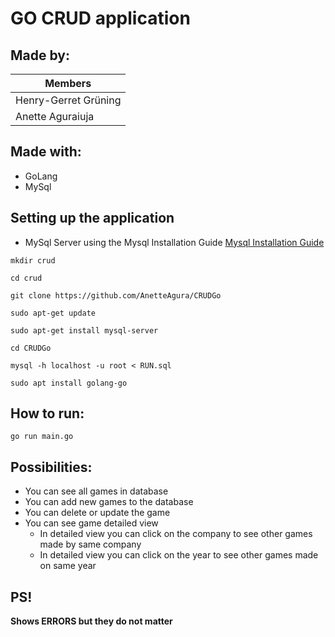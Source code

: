 # GO CRUD application

## Made by:

| Members  |
| ------------- | 
| Henry-Gerret Grüning  | 
| Anette Aguraiuja  | 

## Made with:

- GoLang
- MySql

## Setting up the application

- MySql Server using the Mysql Installation Guide [Mysql Installation Guide](https://dev.mysql.com/doc/mysql-getting-started/en/#mysql-getting-started-installing)

``` 
mkdir crud
``` 
``` 
cd crud
``` 
``` 
git clone https://github.com/AnetteAgura/CRUDGo
``` 
``` 
sudo apt-get update
``` 
``` 
sudo apt-get install mysql-server
``` 
``` 
cd CRUDGo
``` 
``` 
mysql -h localhost -u root < RUN.sql
``` 
``` 
sudo apt install golang-go
``` 

## How to run:

```
go run main.go
```

## Possibilities:

- You can see all games in database
- You can add new games to the database
- You can delete or update the game
- You can see game detailed view
  - In detailed view you can click on the company to see other games made by same company
  - In detailed view you can click on the year to see other games made on same year

## PS!

**Shows ERRORS but they do not matter**
